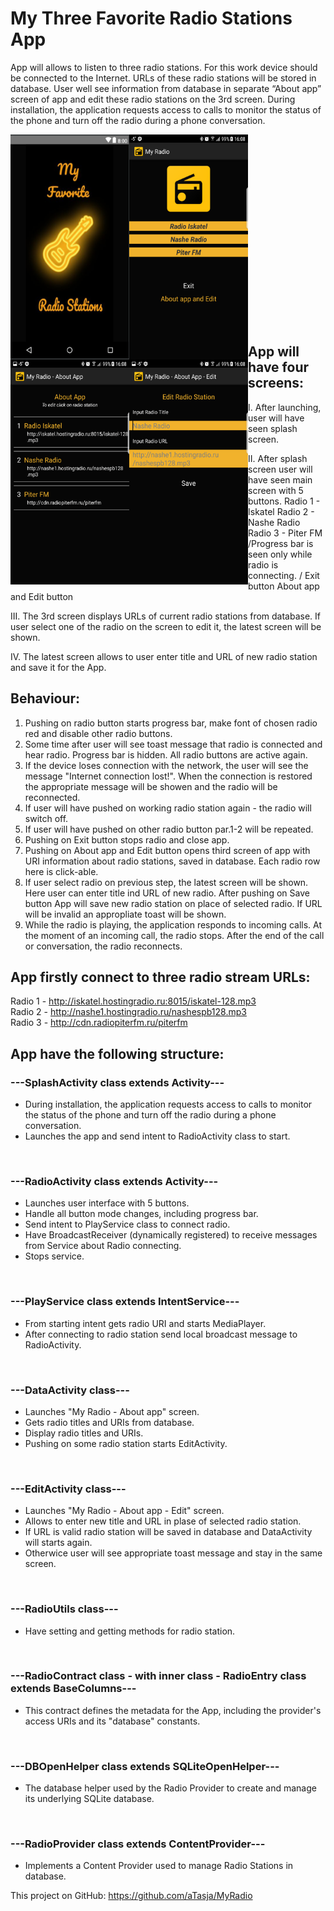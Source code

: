 ﻿My Three Favorite Radio Stations App
=====================================
App will allows to listen to three radio stations. 
For this work device should be connected to the Internet. 
URLs of these radio stations will be stored in database. 
User well see information from database in separate “About app” screen of app and edit these radio stations on the 3rd screen. 
During installation, the application requests access to calls to monitor the status of the phone and turn off the radio during a phone conversation.

<a href="url"><img src="https://github.com/aTasja/MyRadio/raw/master/00pics/splash_screen.png" align="left" height="360" width="190"></a><a href="url"><img src="https://github.com/aTasja/MyRadio/raw/master/00pics/main_screen.png" align="left" height="360" width="190"></a><a href="url"><img src="https://github.com/aTasja/MyRadio/raw/master/00pics/about_screen.png" align="left" height="360" width="190"></a><a href="url"><img src="https://github.com/aTasja/MyRadio/raw/master/00pics/edit_screen.png" align="left" height="360" width="190"></a>  
<br/>  
<br/>  
<br/>  
<br/>  
<br/>  
<br/>  
<br/>  
<br/>  
<br/>  

App will have four screens:
---------------------------

I. After launching, user will have seen splash screen.

II. After splash screen user will have seen main screen with 5 buttons.
Radio 1 - Iskatel 
Radio 2 - Nashe Radio
Radio 3 - Piter FM
/Progress bar is seen only while radio is connecting. /
Exit button
About app and Edit button

III. The 3rd screen displays URLs of current radio stations from database. If user select one of the radio on the screen to edit it, the latest screen will be shown.

IV. The latest screen allows to user enter title and URL of new radio station and save it for the App.

Behaviour:
----------
1. Pushing on radio button starts progress bar, make font of chosen radio red and disable other radio buttons.
2. Some time after user will see toast message that radio is connected and hear radio.
	Progress bar is hidden. All radio buttons are active again. 
3. If the device loses connection with the network, the user will see the message "Internet connection lost!".
	When the connection is restored the appropriate message will be showen and the radio will be reconnected.
4. If user will have pushed on working radio station again - the radio will switch off.
5. If user will have pushed on other radio button par.1-2 will be repeated.
5. Pushing on Exit button stops radio and close app.
6. Pushing on About app and Edit button opens third screen of app with URI information about radio stations, saved in database. 
	Each radio row here is click-able. 
7. If user select radio on previous step, the latest screen will be shown. Here user can enter title ind URL of new radio. 
   After pushing on Save button App will save new radio station on place of selected radio.
   If URL will be invalid an appropliate toast will be shown.
8. While the radio is playing, the application responds to incoming calls. 
   At the moment of an incoming call, the radio stops. After the end of the call or conversation, the radio reconnects.

App firstly connect to three radio stream URLs:
-----------------------------------------------
Radio 1 - http://iskatel.hostingradio.ru:8015/iskatel-128.mp3<br/>
Radio 2 - http://nashe1.hostingradio.ru/nashespb128.mp3<br/>
Radio 3 - http://cdn.radiopiterfm.ru/piterfm<br/>

App have the following structure:
---------------------------------

### ---SplashActivity class extends Activity--- <br/>
- During installation, the application requests access to calls to monitor the status of the phone and turn off the radio during a phone conversation.
- Launches the app and send intent to RadioActivity class to start.<br/>
<br/>

### ---RadioActivity class extends Activity---  <br/>
- Launches user interface with 5 buttons.<br/>
- Handle all button mode changes, including progress bar.<br/>
- Send intent to PlayService class to connect radio.<br/>
- Have BroadcastReceiver (dynamically registered) to receive messages from Service about Radio connecting.<br/>
- Stops service.<br/>
<br/>

### ---PlayService class extends IntentService---  <br/>
- From starting intent gets radio URI and starts MediaPlayer.<br/>
- After connecting to radio station send local broadcast message to RadioActivity.<br/>
<br/>

### ---DataActivity class---  <br/>
- Launches "My Radio - About app" screen.<br/>
- Gets radio titles and URIs from database.<br/>
- Display radio titles and URIs.<br/>
- Pushing on some radio station starts EditActivity.<br/>
<br/>

### ---EditActivity class---  <br/>
- Launches "My Radio - About app - Edit" screen.<br/>
- Allows to enter new title and URL in plase of selected radio station.<br/>
- If URL is valid radio station will be saved in database and DataActivity will starts again.<br/>
- Otherwice user will see appropriate toast message and stay in the same screen.<br/>
<br/>

### ---RadioUtils class---  <br/>
- Have setting and getting methods for radio station.<br/>
<br/>

### ---RadioContract class - with inner class - RadioEntry class extends BaseColumns---  <br/>
- This contract defines the metadata for the App, including the provider's access URIs and its "database" constants.<br/>
<br/>

### ---DBOpenHelper class extends SQLiteOpenHelper---  <br/>
- The database helper used by the Radio Provider to create and manage its underlying SQLite database.<br/>
<br/>

### ---RadioProvider class extends ContentProvider---  <br/>
- Implements a Content Provider used to manage Radio Stations in database.<br/>

This project on GitHub: https://github.com/aTasja/MyRadio


